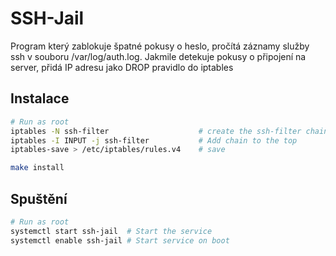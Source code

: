 # SSH-Jail

Program který zablokuje špatné pokusy o heslo, pročítá záznamy služby ssh v souboru /var/log/auth.log. Jakmile detekuje pokusy o připojení na server, přidá IP adresu jako DROP pravidlo do iptables

## Instalace

```bash
# Run as root
iptables -N ssh-filter                    # create the ssh-filter chain
iptables -I INPUT -j ssh-filter           # Add chain to the top
iptables-save > /etc/iptables/rules.v4    # save 

make install
```

## Spuštění

```bash
# Run as root
systemctl start ssh-jail  # Start the service
systemctl enable ssh-jail # Start service on boot
```

